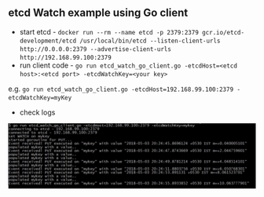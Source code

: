 ## etcd Watch example using Go client

- start etcd - `docker run --rm --name etcd -p 2379:2379 gcr.io/etcd-development/etcd /usr/local/bin/etcd --listen-client-urls http://0.0.0.0:2379 --advertise-client-urls http://192.168.99.100:2379`
- run client code - `go run etcd_watch_go_client.go -etcdHost=<etcd host>:<etcd port> -etcdWatchKey=<your key>`

e.g. `go run etcd_watch_go_client.go -etcdHost=192.168.99.100:2379 -etcdWatchKey=myKey`

- check logs

![](etcd_watch_client_logs.JPG)
